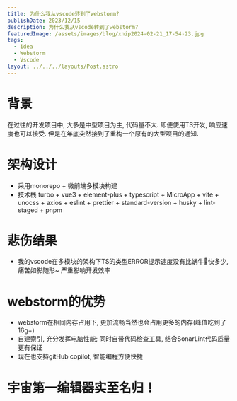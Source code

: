 ```yaml
---
title: 为什么我从vscode转到了webstorm?
publishDate: 2023/12/15
description: 为什么我从vscode转到了webstorm?
featuredImage: /assets/images/blog/xnip2024-02-21_17-54-23.jpg
tags:
  - idea
  - Webstorm
  - Vscode
layout: ../../../layouts/Post.astro
---
```

# 背景
在过往的开发项目中, 大多是中型项目为主, 代码量不大. 即便使用TS开发, 响应速度也可以接受.
但是在年底突然接到了重构一个原有的大型项目的通知.

# 架构设计
- 采用monorepo + 微前端多模块构建
- 技术栈 turbo + vue3 + element-plus + typescript + MicroApp + vite + unocss + axios + eslint + prettier + standard-version + husky + lint-staged + pnpm

# 悲伤结果
- 我的vscode在多模块的架构下TS的类型ERROR提示速度没有比蜗牛🐌快多少, 痛苦如影随形~ 严重影响开发效率

# webstorm的优势
- webstorm在相同内存占用下, 更加流畅当然也会占用更多的内存(峰值吃到了16g+)
- 自建索引, 充分发挥电脑性能; 同时自带代码检查工具, 结合SonarLint代码质量更有保证
- 现在也支持gitHub copilot, 智能编程方便快捷

# 宇宙第一编辑器实至名归！



